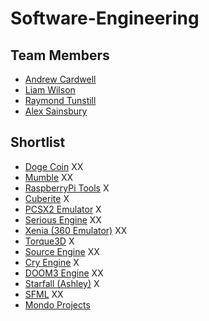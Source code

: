 # Software-Engineering

## Team Members
* [Andrew Cardwell](https://www.github.com/Andze "Andrew Cardwell Repo")
* [Liam Wilson](https://www.github.com/necronDOW "Liam Wilson Repo")
* [Raymond Tunstill](https://www.github.com/RaymondKirk "Raymond Tunstill Repo")
* [Alex Sainsbury](https://www.github.com/Alex-Sainsbury "Alex Sainsbury Repo")

## Shortlist

* [Doge Coin](https://github.com/dogecoin/dogecoin "Doge Coin") XX
* [Mumble](https://github.com/mumble-voip/mumble "Mumble") XX
* [RaspberryPi Tools](https://github.com/raspberrypi/tools "RaspberryPi Tools") X
* [Cuberite](https://github.com/cuberite/cuberite "Cuberite") X
* [PCSX2 Emulator](https://github.com/PCSX2/pcsx2 "PCSX2  Emulator") X
* [Serious Engine](https://github.com/Croteam-official/Serious-Engine "Serious Engine") XX
* [Xenia (360 Emulator)](https://github.com/benvanik/xenia "Xenia (360 Emulator)") XX
* [Torque3D](https://github.com/GarageGames/Torque3D "Torque3D") X
* [Source Engine](https://github.com/ValveSoftware/source-sdk-2013 "Source Engine") XX
* [Cry Engine](https://github.com/CRYTEK-CRYENGINE/CRYENGINE "Cry Engine") X
* [DOOM3 Engine](https://github.com/id-Software/DOOM-3-BFG "DOOM3 Engine") XX
* [Starfall (Ashley)](https://github.com/INPStarfall/Starfall/issues "Starfall (Ashley)") X
* [SFML](https://github.com/SFML/SFML "SFML") XX
* [Mondo Projects](https://github.com/rdingwall/awesome-monzo "Mondo Projects")

